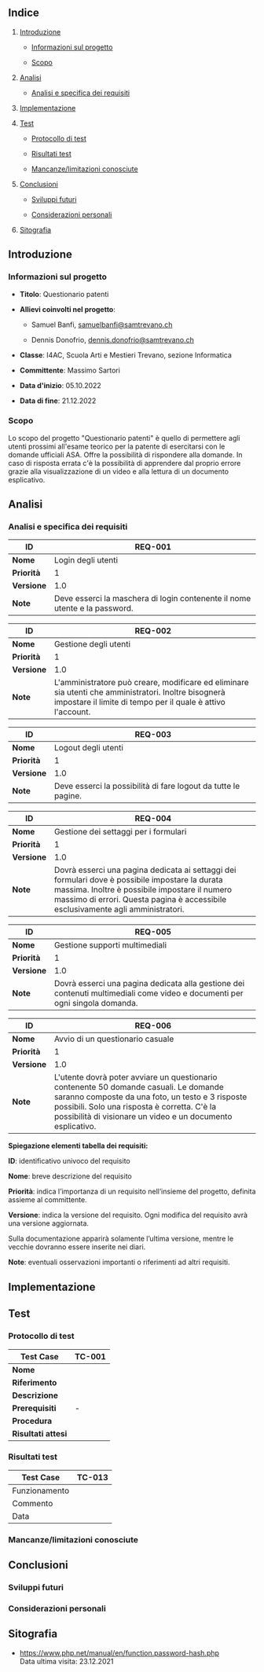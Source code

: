 ## Indice

1. [Introduzione](#introduzione)

    - [Informazioni sul progetto](#informazioni-sul-progetto)

    - [Scopo](#scopo)

2. [Analisi](#analisi)

    - [Analisi e specifica dei requisiti](#analisi-e-specifica-dei-requisiti)

4. [Implementazione](#implementazione)

5. [Test](#test)

    - [Protocollo di test](#protocollo-di-test)

    - [Risultati test](#risultati-test)

    - [Mancanze/limitazioni conosciute](#mancanze/limitazioni-conosciute)

7. [Conclusioni](#conclusioni)

    - [Sviluppi futuri](#sviluppi-futuri)

    - [Considerazioni personali](#considerazioni-personali)

8. [Sitografia](#sitografia)

## Introduzione

### Informazioni sul progetto

 - **Titolo**: Questionario patenti 

 - **Allievi coinvolti nel progetto**:
  
   - Samuel Banfi, <a href="mailto:samuel.banfi@samtrevano.ch">samuelbanfi@samtrevano.ch</a>
  
   - Dennis Donofrio, <a href="mailto:dennis.donofrio@samtrevano.ch">dennis.donofrio@samtrevano.ch</a>

 - **Classe**: I4AC, Scuola Arti e Mestieri Trevano, sezione Informatica

 - **Committente**: Massimo Sartori

 - **Data d'inizio**: 05.10.2022

 - **Data di fine**: 21.12.2022

### Scopo

Lo scopo del progetto "Questionario patenti" è quello di permettere agli utenti prossimi all'esame teorico per la patente di esercitarsi con le domande ufficiali ASA. Offre la possibilità di rispondere alla domande. In caso di risposta errata c'è la possibilità di apprendere dal proprio errore grazie alla visualizzazione di un video e alla lettura di un documento esplicativo.

## Analisi

### Analisi e specifica dei requisiti

 | ID | REQ-001 |
 | -------- | - |
 | **Nome** | Login degli utenti |
 | **Priorità** | 1 |
 | **Versione** | 1.0 |
 | **Note** | Deve esserci la maschera di login contenente il nome utente e la password. |

 | ID | REQ-002 |
 | -------- | - |
 | **Nome** | Gestione degli utenti |
 | **Priorità** | 1 |
 | **Versione** | 1.0 |
 | **Note** | L'amministratore può creare, modificare ed eliminare sia utenti che amministratori. Inoltre bisognerà impostare il limite di tempo per il quale è attivo l'account. |

 | ID | REQ-003 |
 | -------- | - |
 | **Nome** | Logout degli utenti |
 | **Priorità** | 1 |
 | **Versione** | 1.0 |
 | **Note** | Deve esserci la possibilità di fare logout da tutte le pagine. |

 | ID | REQ-004 |
 | -------- | - |
 | **Nome** | Gestione dei settaggi per i formulari |
 | **Priorità** | 1 |
 | **Versione** | 1.0 |
 | **Note** | Dovrà esserci una pagina dedicata ai settaggi dei formulari dove è possibile impostare la durata massima. Inoltre è possibile impostare il numero massimo di errori. Questa pagina è accessibile esclusivamente agli amministratori. |

 | ID | REQ-005 |
 | -------- | - |
 | **Nome** | Gestione supporti multimediali |
 | **Priorità** | 1 |
 | **Versione** | 1.0 |
 | **Note** | Dovrà esserci una pagina dedicata alla gestione dei contenuti multimediali come video e documenti per ogni singola domanda. |

 | ID | REQ-006 |
 | -------- | - |
 | **Nome** | Avvio di un questionario casuale |
 | **Priorità** | 1 |
 | **Versione** | 1.0 |
 | **Note** | L'utente dovrà poter avviare un questionario contenente 50 domande casuali. Le domande saranno composte da una foto, un testo e 3 risposte possibili. Solo una risposta è corretta. C'è la possibilità di visionare un video e un documento esplicativo. |

**Spiegazione elementi tabella dei requisiti:**

**ID**: identificativo univoco del requisito

**Nome**: breve descrizione del requisito

**Priorità**: indica l’importanza di un requisito nell’insieme del
progetto, definita assieme al committente.

**Versione**: indica la versione del requisito. Ogni modifica del
requisito avrà una versione aggiornata.

Sulla documentazione apparirà solamente l’ultima versione, mentre le
vecchie dovranno essere inserite nei diari.

**Note**: eventuali osservazioni importanti o riferimenti ad altri
requisiti.

## Implementazione

## Test

### Protocollo di test

 | Test Case       | TC-001                               |
 | --------------- |--------------------------------------|
 | **Nome**        |  |
 | **Riferimento** |  |
 | **Descrizione** |  |
 | **Prerequisiti** | - |
 | **Procedura** |  |
 | **Risultati attesi** |  |

### Risultati test

 | Test Case | TC-013 |
 | --------- | ------ |
 | Funzionamento |  |
 | Commento |  |
 | Data |  |

### Mancanze/limitazioni conosciute

## Conclusioni

### Sviluppi futuri

### Considerazioni personali

## Sitografia

 - https://www.php.net/manual/en/function.password-hash.php<br>Data ultima visita: 23.12.2021